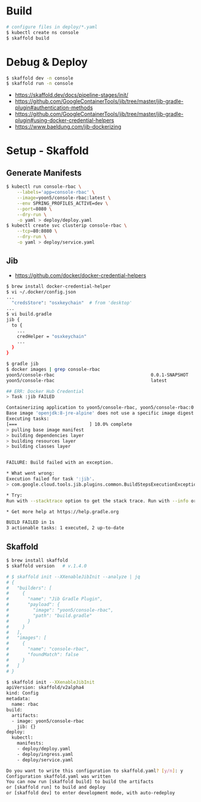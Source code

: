 # Build
```bash
# configure files in deploy/*.yaml
$ kubectl create ns console
$ skaffold build
```

# Debug & Deploy
```bash 
$ skaffold dev -n console
$ skaffold run -n console
```

- https://skaffold.dev/docs/pipeline-stages/init/
- https://github.com/GoogleContainerTools/jib/tree/master/jib-gradle-plugin#authentication-methods
- https://github.com/GoogleContainerTools/jib/tree/master/jib-gradle-plugin#using-docker-credential-helpers
- https://www.baeldung.com/jib-dockerizing

# Setup - Skaffold
## Generate Manifests
```bash
$ kubectl run console-rbac \
    --labels='app=console-rbac' \
    --image=yoon5/console-rbac:latest \
    --env SPRING_PROFILES_ACTIVE=dev \
    --port=8080 \
    --dry-run \
    -o yaml > deploy/deploy.yaml
$ kubectl create svc clusterip console-rbac \
    --tcp=80:8080 \
    --dry-run \
    -o yaml > deploy/service.yaml
```

## Jib
- https://github.com/docker/docker-credential-helpers
```bash
$ brew install docker-credential-helper
$ vi ~/.docker/config.json
...
  "credsStore": "osxkeychain"  # from 'desktop'
...
$ vi build.gradle
jib {
  to {
    ...
    credHelper = "osxkeychain"
    ...
  }
}

$ gradle jib
$ docker images | grep console-rbac
yoon5/console-rbac                                    0.0.1-SNAPSHOT      729f020ea794        50 years ago        120MB
yoon5/console-rbac                                    latest              729f020ea794        50 years ago        120MB

## ERR: Docker Hub Credential
> Task :jib FAILED

Containerizing application to yoon5/console-rbac, yoon5/console-rbac:0.0.1-SNAPSHOT...
Base image 'openjdk:8-jre-alpine' does not use a specific image digest - build may not be reproducible
Executing tasks:
[===                           ] 10.0% complete
> pulling base image manifest
> building dependencies layer
> building resources layer
> building classes layer


FAILURE: Build failed with an exception.

* What went wrong:
Execution failed for task ':jib'.
> com.google.cloud.tools.jib.plugins.common.BuildStepsExecutionException: The system does not have docker-credential-pass CLI

* Try:
Run with --stacktrace option to get the stack trace. Run with --info or --debug option to get more log output. Run with --scan to get full insights.

* Get more help at https://help.gradle.org

BUILD FAILED in 1s
3 actionable tasks: 1 executed, 2 up-to-date
```

## Skaffold
```bash
$ brew install skaffold
$ skaffold version   # v.1.4.0

# $ skaffold init --XXenableJibInit --analyze | jq
# {
#   "builders": [
#     {
#       "name": "Jib Gradle Plugin",
#       "payload": {
#         "image": "yoon5/console-rbac",
#         "path": "build.gradle"
#       }
#     }
#   ],
#   "images": [
#     {
#       "name": "console-rbac",
#       "foundMatch": false
#     }
#   ]
# }

$ skaffold init --XXenableJibInit
apiVersion: skaffold/v2alpha4
kind: Config
metadata:
  name: rbac
build:
  artifacts:
  - image: yoon5/console-rbac
    jib: {}
deploy:
  kubectl:
    manifests:
    - deploy/deploy.yaml
    - deploy/ingress.yaml
    - deploy/service.yaml

Do you want to write this configuration to skaffold.yaml? [y/n]: y
Configuration skaffold.yaml was written
You can now run [skaffold build] to build the artifacts
or [skaffold run] to build and deploy
or [skaffold dev] to enter development mode, with auto-redeploy
```